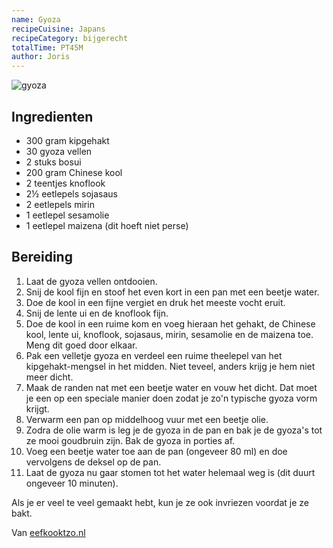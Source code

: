 ```yaml
---
name: Gyoza
recipeCuisine: Japans
recipeCategory: bijgerecht
totalTime: PT45M
author: Joris
---
```


![gyoza](https://images.unsplash.com/photo-1667474667223-bf26ff0db2a4?w=900&auto=format&fit=crop&q=60&ixlib=rb-4.0.3&ixid=M3wxMjA3fDB8MHxzZWFyY2h8MTV8fGd5b3phfGVufDB8fDB8fHww)

## Ingredienten

- 300 gram kipgehakt
- 30 gyoza vellen
- 2 stuks bosui
- 200 gram Chinese kool
- 2 teentjes knoflook
- 2½ eetlepels sojasaus
- 2 eetlepels mirin
- 1 eetlepel sesamolie
- 1 eetlepel maizena (dit hoeft niet perse)

## Bereiding

1. Laat de gyoza vellen ontdooien.
2. Snij de kool fijn en stoof het even kort in een pan met een beetje water.
3. Doe de kool in een fijne vergiet en druk het meeste vocht eruit.
4. Snij de lente ui en de knoflook fijn.
5. Doe de kool in een ruime kom en voeg hieraan het gehakt, de Chinese kool, lente ui, knoflook, sojasaus, mirin, sesamolie en de maizena toe. Meng dit goed door elkaar.
6. Pak een velletje gyoza en verdeel een ruime theelepel van het kipgehakt-mengsel in het midden. Niet teveel, anders krijg je hem niet meer dicht.
7. Maak de randen nat met een beetje water en vouw het dicht. Dat moet je een op een speciale manier doen zodat je zo'n typische gyoza vorm krijgt.
8. Verwarm een pan op middelhoog vuur met een beetje olie.
9. Zodra de olie warm is leg je de gyoza in de pan en bak je de gyoza's tot ze mooi goudbruin zijn. Bak de gyoza in porties af.
10. Voeg een beetje water toe aan de pan (ongeveer 80 ml) en doe vervolgens de deksel op de pan.
11. Laat de gyoza nu gaar stomen tot het water helemaal weg is (dit duurt ongeveer 10 minuten).

Als je er veel te veel gemaakt hebt, kun je ze ook invriezen voordat je ze bakt.

Van [eefkooktzo.nl](https://www.eefkooktzo.nl/gyoza/)
